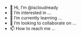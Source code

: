 - 👋 Hi, I’m @iscloudready
- 👀 I’m interested in ...
- 🌱 I’m currently learning ...
- 💞️ I’m looking to collaborate on ...
- 📫 How to reach me ...

<!---
iscloudready/iscloudready is a ✨ special ✨ repository because its `README.md` (this file) appears on your GitHub profile.
You can click the Preview link to take a look at your changes.
--->

